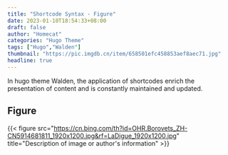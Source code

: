 ```yaml
---
title: "Shortcode Syntax - Figure"
date: 2023-01-10T18:54:33+08:00
draft: false
author: "Homecat"
categories: "Hugo Theme"
tags: ["Hugo","Walden"]
thumbnail: "https://pic.imgdb.cn/item/658501efc458853aef8aec71.jpg"
headline: true
---
```

In hugo theme Walden, the application of shortcodes enrich the presentation of content and is constantly maintained and updated.
<!--more-->

## Figure

{{< figure src="https://cn.bing.com/th?id=OHR.Borovets_ZH-CN5914681811_1920x1200.jpg&rf=LaDigue_1920x1200.jpg" title="Description of image or author's information" >}}
